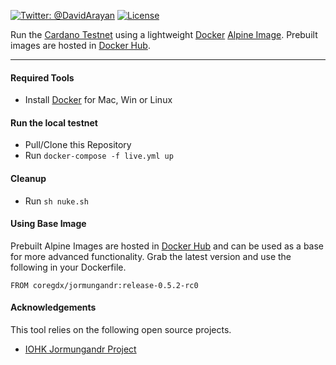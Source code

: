 [![Twitter: @DavidArayan](https://img.shields.io/badge/contact-DavidArayan-blue.svg?style=flat)](https://twitter.com/DavidArayan)
[![License](https://img.shields.io/badge/license-MIT-orange.svg?style=flat)](LICENSE)

Run the [Cardano Testnet](https://testnet.iohkdev.io/cardano/) using a lightweight [Docker](https://www.docker.com/) [Alpine Image](https://hub.docker.com/_/alpine). Prebuilt images are hosted in [Docker Hub](https://hub.docker.com/r/coregdx/jormungandr).

---

#### Required Tools

* Install [Docker](https://www.docker.com/) for Mac, Win or Linux

#### Run the local testnet

* Pull/Clone this Repository
* Run `docker-compose -f live.yml up` 

#### Cleanup

* Run `sh nuke.sh` 

#### Using Base Image

Prebuilt Alpine Images are hosted in [Docker Hub](https://hub.docker.com/r/coregdx/jormungandr) and can be used as a base for more advanced functionality. Grab the latest version and use the following in your Dockerfile.

`FROM coregdx/jormungandr:release-0.5.2-rc0` 

#### Acknowledgements

This tool relies on the following open source projects.

* [IOHK Jormungandr Project](https://github.com/input-output-hk/jormungandr)

